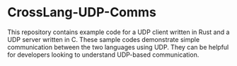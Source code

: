 # CrossLang-UDP-Comms
This repository contains example code for a UDP client written in Rust and a UDP server written in C. These sample codes demonstrate simple communication between the two languages using UDP. They can be helpful for developers looking to understand UDP-based communication.
